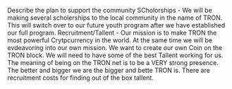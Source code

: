 Describe the plan to support the community
SCholorships - We will be making several scholerships to the local community in the name of TRON. This will switch over to our future youth program after we have established our full program.
 Recruitment/Tallent - Our mission is to make TRON the most powerful Crytpcurrency in the world. At the same time we will be evdeavoring into our own mission. We want to create our own Coin on the TRON block. We will need to have some of the best Tallent working for us. The meaning of being on the TRON net is to be a VERY strong presence. The better and bigger we are the bigger and bette TRON is. There are recruitment costs for finding out of the box tallent.  
